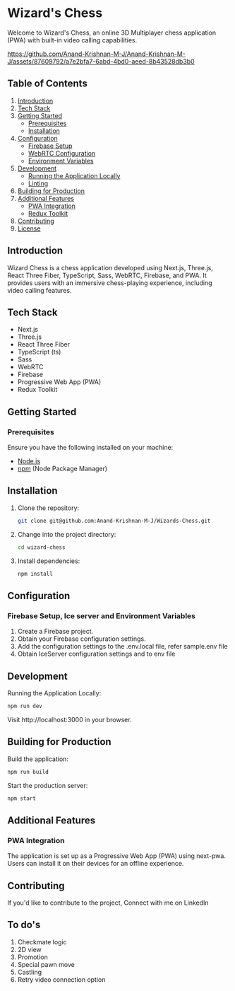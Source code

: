 # Wizard's Chess

Welcome to Wizard's Chess, an online 3D Multiplayer chess application (PWA) with built-in video calling capabilities.


https://github.com/Anand-Krishnan-M-J/Anand-Krishnan-M-J/assets/87609792/a7e2bfa7-6abd-4bd0-aeed-8b43528db3b0

## Table of Contents

1. [Introduction](#introduction)
2. [Tech Stack](#tech-stack)
3. [Getting Started](#getting-started)
   - [Prerequisites](#prerequisites)
   - [Installation](#installation)
4. [Configuration](#configuration)
   - [Firebase Setup](#firebase-setup)
   - [WebRTC Configuration](#webrtc-configuration)
   - [Environment Variables](#environment-variables)
5. [Development](#development)
   - [Running the Application Locally](#running-the-application-locally)
   - [Linting](#linting)
6. [Building for Production](#building-for-production)
7. [Additional Features](#additional-features)
   - [PWA Integration](#pwa-integration)
   - [Redux Toolkit](#redux-toolkit)
8. [Contributing](#contributing)
9. [License](#license)

## Introduction

Wizard Chess is a chess application developed using Next.js, Three.js, React Three Fiber, TypeScript, Sass, WebRTC, Firebase, and PWA. It provides users with an immersive chess-playing experience, including video calling features.

## Tech Stack

- Next.js
- Three.js
- React Three Fiber
- TypeScript (ts)
- Sass
- WebRTC
- Firebase
- Progressive Web App (PWA)
- Redux Toolkit

## Getting Started

### Prerequisites

Ensure you have the following installed on your machine:

- [Node.js](https://nodejs.org/)
- [npm](https://www.npmjs.com/) (Node Package Manager)

## Installation

1. Clone the repository:

   ```bash
   git clone git@github.com:Anand-Krishnan-M-J/Wizards-Chess.git
   ```

2. Change into the project directory:
   ```bash
   cd wizard-chess
   ```
3. Install dependencies:
   ```bash
   npm install
   ```
## Configuration
### Firebase Setup, Ice server and Environment Variables
1. Create a Firebase project.
2. Obtain your Firebase configuration settings.
3. Add the configuration settings to the .env.local file, refer sample.env file
4. Obtain IceServer configuration settings and to env file


## Development
Running the Application Locally:
   ```bash
   npm run dev
   ```
  Visit http://localhost:3000 in your browser.

## Building for Production
Build the application:
   ```bash
   npm run build
   ```
Start the production server:
   ```bash
   npm start
   ```

## Additional Features
### PWA Integration
The application is set up as a Progressive Web App (PWA) using next-pwa. Users can install it on their devices for an offline experience.

## Contributing
If you'd like to contribute to the project, Connect with me on LinkedIn



## To do's
1. Checkmate logic
2. 2D view
3. Promotion
4. Special pawn move
5. Castling
6. Retry video connection option
